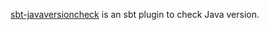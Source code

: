 [sbt-javaversioncheck](https://github.com/sbt/sbt-javaversioncheck) is an sbt plugin to check Java version.
